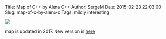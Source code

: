 Title: Map of C++ by Alena C++
Author: SergeM
Date: 2015-02-23 22:03:00
Slug: map-of-c-by-alena-c
Tags: mildly interesting


<a href="http://goldns.ru/cppmap-2012.png">
<img src="{filename}/2015/02/images/cppmap-2012.jpg">
</a>


map is updated in 2017. New version is [here](http://alenacpp.blogspot.de/2017/02/17.html)
